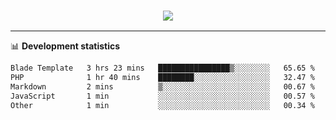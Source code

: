 <h3 align="center">
  <a href="https://github.com/hwalker928">
      <img src="https://github-profile-trophy.vercel.app/?username=hwalker928&no-bg=true&no-frame=true">
  </a>
</h3>


<hr>

📊 **Development statistics**

<!--START_SECTION:waka-->

```txt
Blade Template   3 hrs 23 mins   ████████████████▒░░░░░░░░   65.65 %
PHP              1 hr 40 mins    ████████░░░░░░░░░░░░░░░░░   32.47 %
Markdown         2 mins          ▒░░░░░░░░░░░░░░░░░░░░░░░░   00.67 %
JavaScript       1 min           ░░░░░░░░░░░░░░░░░░░░░░░░░   00.57 %
Other            1 min           ░░░░░░░░░░░░░░░░░░░░░░░░░   00.34 %
```

<!--END_SECTION:waka-->
